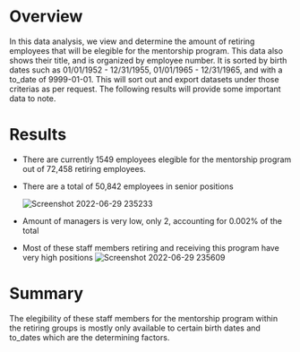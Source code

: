 # Overview

In this data analysis, we view and determine the amount of retiring employees that will be elegible for the mentorship program. This data also shows their title, and is organized by employee number. It is sorted by birth dates such as 01/01/1952 - 12/31/1955, 01/01/1965 - 12/31/1965, and with a to_date of 9999-01-01. This will sort out and export datasets under those criterias as per request. The following results will provide some important data to note.

# Results

* There are currently 1549 employees elegible for the mentorship program out of 72,458 retiring employees. 

* There are a total of 50,842 employees in senior positions

     ![Screenshot 2022-06-29 235233](https://user-images.githubusercontent.com/104467610/176595507-51e46372-84d4-4e44-b53f-4fbe589177dc.png)

* Amount of managers is very low, only 2, accounting for 0.002% of the total

* Most of these staff members retiring and receiving this program have very high positions
     ![Screenshot 2022-06-29 235609](https://user-images.githubusercontent.com/104467610/176595912-c3b58003-1d20-4789-a324-c6f389b80dba.png)
     

# Summary

The elegibility of these staff members for the mentorship program within the retiring groups is mostly only available to certain birth dates and to_dates which are the determining factors. 
